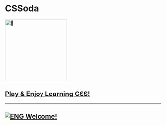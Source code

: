 # CSSoda
          
<img src="https://avatars.githubusercontent.com/u/99446336?s=400&u=0950b25b1dc177f2e787093a269fe8503402125e&v=4" width="200" height="200" alt="🥤" />

## [Play & Enjoy Learning CSS!](https://cssoda.github.io/juego/)

---

## [![ENG](https://flagcdn.com/24x18/us.png "English") Welcome!](locales/en/README.md)
